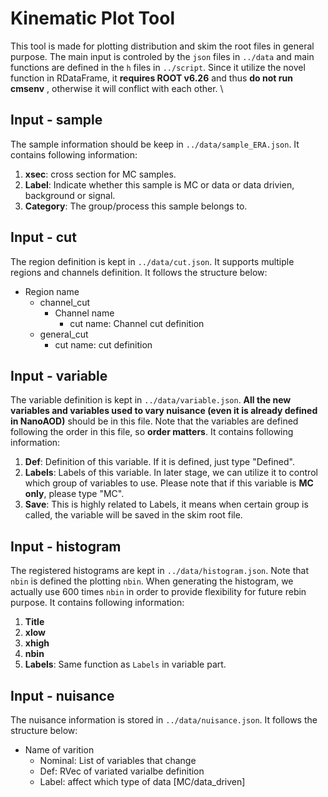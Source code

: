 # Kinematic Plot Tool
This tool is made for plotting distribution and skim the root files in general purpose. The main input is controled by the `json` files in `../data` and main functions are defined in the `h` files in `../script`. Since it utilize the novel function in RDataFrame, it **requires ROOT v6.26** and thus **do not run cmsenv** , otherwise it will conflict with each other. \\
## Input - sample
The sample information should be keep in `../data/sample_ERA.json`. It contains following information:
1. **xsec**:  cross section for MC samples.
2. **Label**: Indicate whether this sample is MC or data or data drivien, background or signal.
3. **Category**: The group/process this sample belongs to.
## Input - cut
The region definition is kept in `../data/cut.json`. It supports multiple regions and channels definition. It follows the structure below:
- Region name
  - channel\_cut
    - Channel name
      - cut name: Channel cut definition
  - general\_cut
    - cut name: cut definition
## Input - variable
The variable definition is kept in `../data/variable.json`. **All the new variables and variables used to vary nuisance (even it is already defined in NanoAOD)** should be in this file. Note that the variables are defined following the order in this file, so **order matters**. It contains following information:
1. **Def**: Definition of this variable. If it is defined, just type "Defined".
2. **Labels**: Labels of this variable. In later stage, we can utilize it to control which group of variables to use. Please note that if this variable is **MC only**, please type "MC".
3. **Save**: This is highly related to Labels, it means when certain group is called, the variable will be saved in the skim root file.
## Input - histogram
The registered histograms are kept in `../data/histogram.json`. Note that `nbin` is defined the plotting `nbin`. When generating the histogram, we actually use 600 times `nbin` in order to provide flexibility for future rebin purpose. It contains following information:
1. **Title**
2. **xlow**
3. **xhigh**
4. **nbin**
5. **Labels**: Same function as `Labels` in variable part.
## Input - nuisance
The nuisance information is stored in `../data/nuisance.json`. It follows the structure below:
- Name of varition
  - Nominal: List of variables that change
  - Def: RVec of variated varialbe definition 
  - Label: affect which type of data [MC/data\_driven]

